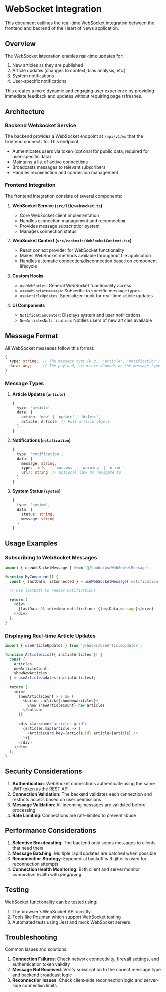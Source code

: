 # WebSocket Integration

This document outlines the real-time WebSocket integration between the frontend and backend of the Heart of News application.

## Overview

The WebSocket integration enables real-time updates for:

1. New articles as they are published
2. Article updates (changes to content, bias analysis, etc.)
3. System notifications
4. User-specific notifications

This creates a more dynamic and engaging user experience by providing immediate feedback and updates without requiring page refreshes.

## Architecture

### Backend WebSocket Service

The backend provides a WebSocket endpoint at `/api/v1/ws` that the frontend connects to. This endpoint:

- Authenticates users via token (optional for public data, required for user-specific data)
- Maintains a list of active connections
- Broadcasts messages to relevant subscribers
- Handles reconnection and connection management

### Frontend Integration

The frontend integration consists of several components:

1. **WebSocket Service (`src/lib/websocket.ts`)**
   - Core WebSocket client implementation
   - Handles connection management and reconnection
   - Provides message subscription system
   - Manages connection status

2. **WebSocket Context (`src/contexts/WebSocketContext.tsx`)**
   - React context provider for WebSocket functionality
   - Makes WebSocket methods available throughout the application
   - Handles automatic connection/disconnection based on component lifecycle

3. **Custom Hooks**
   - `useWebSocket`: General WebSocket functionality access
   - `useWebSocketMessage`: Subscribe to specific message types
   - `useArticleUpdates`: Specialized hook for real-time article updates

4. **UI Components**
   - `NotificationCenter`: Displays system and user notifications
   - `NewArticlesNotification`: Notifies users of new articles available

## Message Format

All WebSocket messages follow this format:

```typescript
{
  type: string;  // The message type (e.g., 'article', 'notification')
  data: any;     // The payload, structure depends on the message type
}
```

### Message Types

1. **Article Updates (`article`)**
   ```typescript
   {
     type: 'article',
     data: {
       action: 'new' | 'update' | 'delete',
       article: Article  // Full article object
     }
   }
   ```

2. **Notifications (`notification`)**
   ```typescript
   {
     type: 'notification',
     data: {
       message: string,
       type: 'info' | 'success' | 'warning' | 'error',
       url?: string  // Optional link to navigate to
     }
   }
   ```

3. **System Status (`system`)**
   ```typescript
   {
     type: 'system',
     data: {
       status: string,
       message: string
     }
   }
   ```

## Usage Examples

### Subscribing to WebSocket Messages

```typescript
import { useWebSocketMessage } from '@/hooks/useWebSocketMessage';

function MyComponent() {
  const { lastData, isConnected } = useWebSocketMessage('notification');
  
  // Use lastData to render notifications
  
  return (
    <div>
      {lastData && <div>New notification: {lastData.message}</div>}
    </div>
  );
}
```

### Displaying Real-time Article Updates

```typescript
import { useArticleUpdates } from '@/hooks/useArticleUpdates';

function ArticlesList({ initialArticles }) {
  const { 
    articles, 
    newArticleCount, 
    showNewArticles 
  } = useArticleUpdates(initialArticles);
  
  return (
    <div>
      {newArticleCount > 0 && (
        <button onClick={showNewArticles}>
          Show {newArticleCount} new articles
        </button>
      )}
      
      <div className="articles-grid">
        {articles.map(article => (
          <ArticleCard key={article.id} article={article} />
        ))}
      </div>
    </div>
  );
}
```

## Security Considerations

1. **Authentication**: WebSocket connections authenticate using the same JWT token as the REST API
2. **Connection Validation**: The backend validates each connection and restricts access based on user permissions
3. **Message Validation**: All incoming messages are validated before processing
4. **Rate Limiting**: Connections are rate-limited to prevent abuse

## Performance Considerations

1. **Selective Broadcasting**: The backend only sends messages to clients that need them
2. **Message Batching**: Multiple rapid updates are batched when possible
3. **Reconnection Strategy**: Exponential backoff with jitter is used for reconnection attempts
4. **Connection Health Monitoring**: Both client and server monitor connection health with ping/pong

## Testing

WebSocket functionality can be tested using:

1. The browser's WebSocket API directly
2. Tools like Postman which support WebSocket testing
3. Automated tests using Jest and mock WebSocket servers

## Troubleshooting

Common issues and solutions:

1. **Connection Failures**: Check network connectivity, firewall settings, and authentication token validity
2. **Message Not Received**: Verify subscription to the correct message type and backend broadcast logic
3. **Reconnection Issues**: Check client-side reconnection logic and server-side connection limits